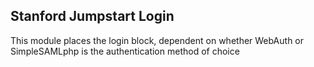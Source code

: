 Stanford Jumpstart Login
---
This module places the login block, dependent on whether WebAuth or SimpleSAMLphp
is the authentication method of choice
